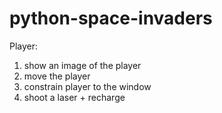 # python-space-invaders

Player:
1. show an image of the player
2. move the player
3. constrain player to the window
4. shoot a laser + recharge

